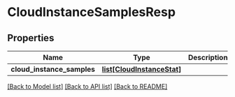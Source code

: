 # CloudInstanceSamplesResp

## Properties
Name | Type | Description | Notes
------------ | ------------- | ------------- | -------------
**cloud_instance_samples** | [**list[CloudInstanceStat]**](CloudInstanceStat.md) |  | [optional] 

[[Back to Model list]](../README.md#documentation-for-models) [[Back to API list]](../README.md#documentation-for-api-endpoints) [[Back to README]](../README.md)


